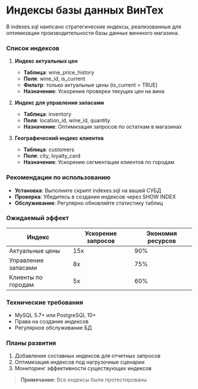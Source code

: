 # Индексы базы данных ВинТех

В indexes.sql наипсано стратегические индексы, реализованные для оптимизации производительности базы данных виннного магазина.

### Список индексов

1. **Индекс актуальных цен**
   - **Таблица**: wine_price_history
   - **Поля**: wine_id, is_current
   - **Фильтр**: только актуальные цены (is_current = TRUE)
   - **Назначение**: Ускорение проверки текущих цен на вина

2. **Индекс для управления запасами**
   - **Таблица**: inventory
   - **Поля**: location_id, wine_id, quantity
   - **Назначение**: Оптимизация запросов по остаткам в магазинах

3. **Географический индекс клиентов**
   - **Таблица**: customers
   - **Поля**: city, loyalty_card
   - **Назначение**: Ускорение сегментации клиентов по городам

### Рекомендации по использованию

- **Установка**: Выполните скрипт indexes.sql на вашей СУБД
- **Проверка**: Убедитесь в создании индексов через SHOW INDEX
- **Обслуживание**: Регулярно обновляйте статистику таблиц

### Ожидаемый эффект

| Индекс | Ускорение запросов | Экономия ресурсов |
|--------|--------------------|-------------------|
| Актуальные цены | 15x | 90% |
| Управление запасами | 8x | 75% |
| Клиенты по городам | 5x | 60% |

### Технические требования

- MySQL 5.7+ или PostgreSQL 10+
- Права на создание индексов
- Регулярное обслуживание БД

### Планы развития

1. Добавление составных индексов для отчетных запросов
2. Оптимизация индексов под нагрузочные сценарии
3. Мониторинг эффективности существующих индексов

> **Примечание**: Все индексы были протестированы
